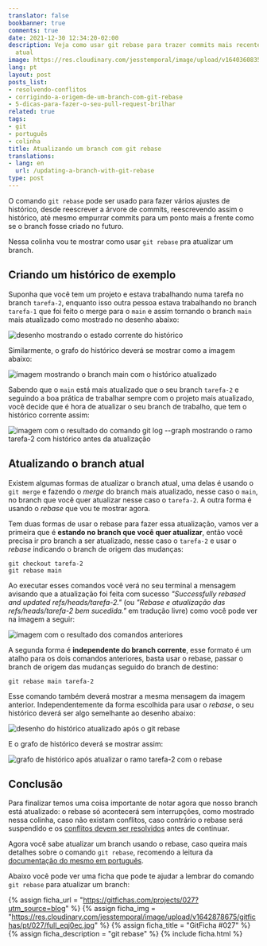 ```yaml
---
translator: false
bookbanner: true
comments: true
date: 2021-12-30 12:34:20-02:00
description: Veja como usar git rebase para trazer commits mais recentes para o branch
  atual
image: https://res.cloudinary.com/jesstemporal/image/upload/v1640360835/covers/colinha_igmf4s.png
lang: pt
layout: post
posts_list:
- resolvendo-conflitos
- corrigindo-a-origem-de-um-branch-com-git-rebase
- 5-dicas-para-fazer-o-seu-pull-request-brilhar
related: true
tags:
- git
- português
- colinha
title: Atualizando um branch com git rebase
translations:
- lang: en
  url: /updating-a-branch-with-git-rebase
type: post
---
```


O comando `git rebase` pode ser usado para fazer vários ajustes de histórico, desde reescrever a árvore de commits, reescrevendo assim o histórico, até mesmo empurrar commits para um ponto mais a frente como se o branch fosse criado no futuro.

Nessa colinha vou te mostrar como usar `git rebase` pra atualizar um branch.

## Criando um histórico de exemplo

Suponha que você tem um projeto e estava trabalhando numa tarefa no branch `tarefa-2`, enquanto isso outra pessoa estava trabalhando no branch `tarefa-1` que foi feito o merge para o `main` e assim tornando o branch `main` mais atualizado como mostrado no desenho abaixo:

![desenho mostrando o estado corrente do histórico](https://res.cloudinary.com/jesstemporal/image/upload/v1640897681/git-rebase-ajustar-origem/git-rebase-origem-fig-11_vges0f.jpg)

Similarmente, o grafo do histórico deverá se mostrar como a imagem abaixo:

![imagem mostrando o branch main com o histórico atualizado](https://res.cloudinary.com/jesstemporal/image/upload/v1640876611/git-rebase-ajustar-origem/git-rebase-origem-fig-8_ysghfo.png)

Sabendo que o `main` está mais atualizado que o seu branch `tarefa-2` e seguindo a boa prática de trabalhar sempre com o projeto mais atualizado, você decide que é hora de atualizar o seu branch de trabalho, que tem o histórico corrente assim:

![imagem com o resultado do comando git log --graph mostrando o ramo tarefa-2 com histórico antes da atualização](https://res.cloudinary.com/jesstemporal/image/upload/v1640805545/git-rebase-ajustar-origem/git-rebase-origem-fig-7_feft7i.png)

## Atualizando o branch atual

Existem algumas formas de atualizar o branch atual, uma delas é usando o `git merge` e fazendo o _merge_ do branch mais atualizado, nesse caso o `main`, no branch que você quer atualizar nesse caso o `tarefa-2`. A outra forma é usando o _rebase_ que vou te mostrar agora.

Tem duas formas de usar o rebase para fazer essa atualização, vamos ver a primeira que é **estando no branch que você quer atualizar**, então você precisa ir pro branch a ser atualizado, nesse caso o `tarefa-2` e usar o _rebase_ indicando o branch de origem das mudanças:

```console
git checkout tarefa-2
git rebase main
```
Ao executar esses comandos você verá no seu terminal a mensagem avisando que a atualização foi feita com sucesso *"Successfully rebased and updated refs/heads/tarefa-2."* (ou *"Rebase e atualização das refs/heads/tarefa-2 bem sucedida."* em tradução livre) como você pode ver na imagem a seguir:

![imagem com o resultado dos comandos anteriores](https://res.cloudinary.com/jesstemporal/image/upload/v1640877571/git-rebase-ajustar-origem/git-rebase-origem-fig-9_nvgb57.png)

A segunda forma é **independente do branch corrente**, esse formato é um atalho para os dois comandos anteriores, basta usar o rebase, passar o branch de origem das mudanças seguido do branch de destino:

```console
git rebase main tarefa-2
```

Esse comando também deverá mostrar a mesma mensagem da imagem anterior. Independentemente da forma escolhida para usar o *rebase*, o seu histórico deverá ser algo semelhante ao desenho abaixo:

![desenho do histórico atualizado após o git rebase](https://res.cloudinary.com/jesstemporal/image/upload/v1640897681/git-rebase-ajustar-origem/git-rebase-origem-fig-12_vsuwxf.jpg)

E o grafo de histórico deverá se mostrar assim:

![grafo de histórico após atualizar o ramo tarefa-2 com o rebase](https://res.cloudinary.com/jesstemporal/image/upload/v1640877571/git-rebase-ajustar-origem/git-rebase-origem-fig-10_xpubsn.png)

## Conclusão

Para finalizar temos uma coisa importante de notar agora que nosso branch está atualizado: o rebase só acontecerá sem interrupções, como mostrado nessa colinha, caso não existam conflitos, caso contrário o rebase será suspendido e os [conflitos devem ser resolvidos](https://jtemporal.com/resolvendo-conflitos/) antes de continuar.

Agora você sabe atualizar um branch usando o rebase, caso queira mais detalhes sobre o comando `git rebase`, recomendo a leitura da [documentação do mesmo em português](https://git-scm.com/docs/git-rebase/pt_BR). 

Abaixo você pode ver uma ficha que pode te ajudar a lembrar do comando `git rebase` para atualizar um branch:

{% assign ficha_url = "https://gitfichas.com/projects/027?utm_source=blog" %}
{% assign ficha_img = "https://res.cloudinary.com/jesstemporal/image/upload/v1642878675/gitfichas/pt/027/full_eqj0ec.jpg" %}
{% assign ficha_title = "GitFicha #027" %}
{% assign ficha_description = "git rebase" %}
{% include ficha.html %}
